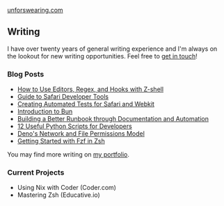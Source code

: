 [unforswearing.com](https://unforswearing.com)  

## Writing

I have over twenty years of general writing experience and I'm always on the lookout for new writing opportunities. Feel free to [get in touch](https://www.unforswearing.com/portfolio#contact)!

### Blog Posts

 - [How to Use Editors, Regex, and Hooks with Z-shell](https://www.digitalocean.com/community/tutorials/how-to-use-editors-regex-and-hooks-with-z-shell)  
 - [Guide to Safari Developer Tools](https://reflect.run/articles/guide-to-safari-developer-tools/)  
 - [Creating Automated Tests for Safari and Webkit](https://reflect.run/articles/creating-automated-tests-for-safari-and-webkit/)
 - [Introduction to Bun](https://reflect.run/articles/introduction-to-bun/)  
 - [Building a Better Runbook through Documentation and Automation](https://www.airplane.dev/blog/building-a-better-runbook-through-automation-and-documentation)
 - [12 Useful Python Scripts for Developers](https://www.airplane.dev/blog/12-useful-python-scripts-for-developers)
 - [Deno's Network and File Permissions Model](https://reflect.run/articles/deno-networking-and-file-permissions-model/)
 - [Getting Started with Fzf in Zsh](https://www.unforswearing.com/blog/?page=20220903_get_started_with_fzf_in_zsh)

You may find more writing on [my portfolio](https://unforswearing.com/portfolio).

### Current Projects

  - Using Nix with Coder (Coder.com)
  - Mastering Zsh (Educative.io)


<!--
super secret section, i guess?

## Music

In addtion to writing and programming, I also make (mostly) guitar based experimental music and occasionally score films with a project called [paper tether](https://papertether.bandcamp.com). 

<br /><br />
-->

